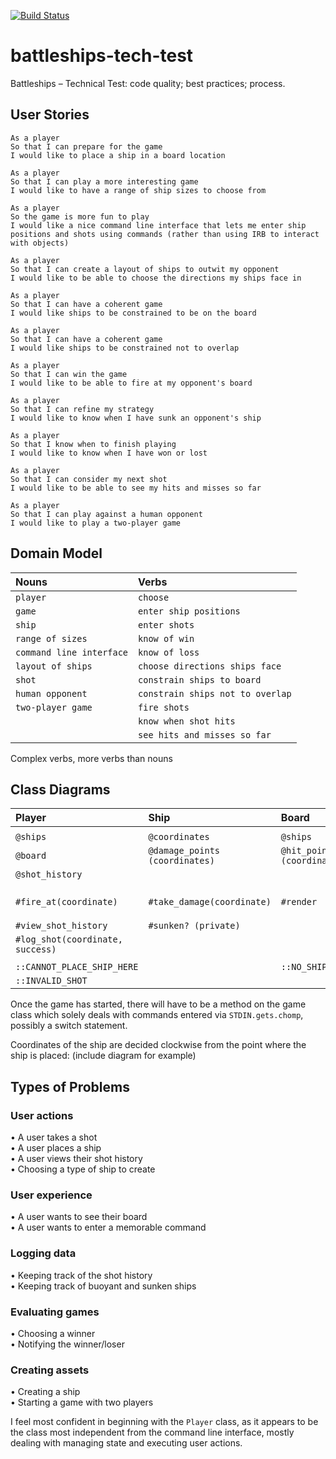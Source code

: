 [![Build Status](https://travis-ci.com/samfolo/battleships-tech-test.svg?branch=master)](https://travis-ci.com/samfolo/battleships-tech-test)
# battleships-tech-test
Battleships – Technical Test: code quality; best practices; process.

## User Stories

```
As a player
So that I can prepare for the game
I would like to place a ship in a board location

As a player
So that I can play a more interesting game
I would like to have a range of ship sizes to choose from

As a player
So the game is more fun to play
I would like a nice command line interface that lets me enter ship positions and shots using commands (rather than using IRB to interact with objects)

As a player
So that I can create a layout of ships to outwit my opponent
I would like to be able to choose the directions my ships face in

As a player
So that I can have a coherent game
I would like ships to be constrained to be on the board

As a player
So that I can have a coherent game
I would like ships to be constrained not to overlap

As a player
So that I can win the game
I would like to be able to fire at my opponent's board

As a player
So that I can refine my strategy
I would like to know when I have sunk an opponent's ship

As a player
So that I know when to finish playing
I would like to know when I have won or lost

As a player
So that I can consider my next shot
I would like to be able to see my hits and misses so far

As a player
So that I can play against a human opponent
I would like to play a two-player game
```

## Domain Model

| Nouns         | Verbs         |
| :------------ |:--------------|
| `player` | `choose` |
| `game` | `enter ship positions` |
| `ship` | `enter shots` |
| `range of sizes` | `know of win` |
| `command line interface` | `know of loss` |
| `layout of ships` | `choose directions ships face` |
| `shot` | `constrain ships to board` |
| `human opponent` | `constrain ships not to overlap` |
| `two-player game` | `fire shots` |
| | `know when shot hits` |
| | `see hits and misses so far` |

Complex verbs, more verbs than nouns

## Class Diagrams

| Player                                 | Ship                           | Board                       | Game                | ShipCreator                            |
| :------------------------------------- | :----------------------------- | :-------------------------- | :------------------ | :------------------------------------- |
|                                        |                                |                             |                     |                                        |
| `@ships`                               | `@coordinates`                 | `@ships`                    | `@player_one`       | `@ship_types`                          |
| `@board`                               | `@damage_points (coordinates)` | `@hit_points (coordinates)` | `@player_two`       |                                        |
| `@shot_history`                        |                                |                             | `@ship_creator`     |                                        |
|                                        |                                |                             |                     |                                        |
| `#fire_at(coordinate)`                 | `#take_damage(coordinate)`     | `#render`                   | `#execute(command)` | `#create(ship, coordinate, direction)` |
| `#view_shot_history`                   | `#sunken? (private)`           |                             | `#evaluate_winner`  |                                        |
| `#log_shot(coordinate, success)`       |                                |                             |                     |                                        |
|                                        |                                |                             |                     |                                        |
| `::CANNOT_PLACE_SHIP_HERE`             |                                | `::NO_SHIPS_LEFT`           |                     | `::INVALID_SHIP_TYPE`                  |
| `::INVALID_SHOT`                       |                                |                             |                     |                                        |

Once the game has started, there will have to be a method on the game class which solely deals with commands entered via `STDIN.gets.chomp`, possibly a switch statement.

Coordinates of the ship are decided clockwise from the point where the ship is placed: (include diagram for example)

## Types of Problems

### User actions
• A user takes a shot <br/>
• A user places a ship <br/>
• A user views their shot history <br/>
• Choosing a type of ship to create <br/>

### User experience
• A user wants to see their board <br/>
• A user wants to enter a memorable command <br/>

### Logging data
• Keeping track of the shot history <br/>
• Keeping track of buoyant and sunken ships <br/>

### Evaluating games
• Choosing a winner <br/>
• Notifying the winner/loser <br/>

### Creating assets
• Creating a ship <br/>
• Starting a game with two players <br/>

I feel most confident in beginning with the `Player` class, as it appears to be the class most independent from the command line interface, mostly dealing with managing state and executing user actions.